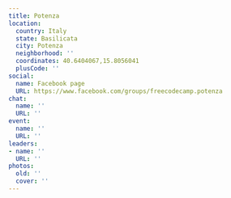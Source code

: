 ```yaml
---
title: Potenza
location:
  country: Italy
  state: Basilicata
  city: Potenza
  neighborhood: ''
  coordinates: 40.6404067,15.8056041
  plusCode: ''
social:
  name: Facebook page
  URL: https://www.facebook.com/groups/freecodecamp.potenza
chat:
  name: ''
  URL: ''
event:
  name: ''
  URL: ''
leaders:
- name: ''
  URL: ''
photos:
  old: ''
  cover: ''
---
```

